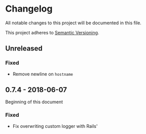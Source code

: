 # Changelog

All notable changes to this project will be documented in this file.

This project adheres to [Semantic Versioning](http://semver.org/spec/v2.0.0.html).

## Unreleased

### Fixed

- Remove newline on `hostname`

## 0.7.4 - 2018-06-07

Beginning of this document

### Fixed

- Fix overwriting custom logger with Rails'
